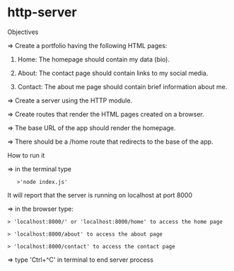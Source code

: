 # http-server

Objectives

=> Create a portfolio having the following HTML pages:
1. Home: The homepage should contain my data (bio).

2. About: The contact page should contain links to my social media.

3. Contact: The about me page should contain brief information about me.


=> Create a server using the HTTP module.

=> Create routes that render the HTML pages created on a browser.

=> The base URL of the app should render the homepage.

=> There should be a /home route that redirects to the base of the app.

How to run it

=> in the terminal type 

       >'node index.js'

It will report that the server is running on localhost at port 8000

=> in the browser type:

    > 'localhost:8000/' or 'localhost:8000/home' to access the home page
    
    > 'localhost:8000/about' to access the about page
    
    > 'localhost:8000/contact' to access the contact page

=> type 'Ctrl+^C' in terminal to end server process
